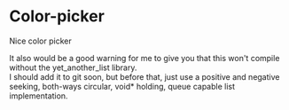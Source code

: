 # Color-picker
Nice color picker

It also would be a good warning for me to give you that this won't compile without the yet_another_list library. <br>
I should add it to git soon, but before that, just use a positive and negative seeking, both-ways circular, void* holding, queue capable list implementation.
